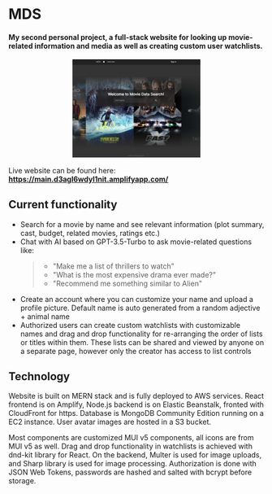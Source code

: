 # MDS

#### My second personal project, a full-stack website for looking up movie-related information and media as well as creating custom user watchlists.

<p align="center">
<img src="/frontend/src/images/App_Demo_Screenshot.jpg" width=50% height=50%>
</p>

Live website can be found here: **https://main.d3agl6wdyl1nit.amplifyapp.com/**

## Current functionality

- Search for a movie by name and see relevant information (plot summary, cast, budget, related movies, ratings etc.)
- Chat with AI based on GPT-3.5-Turbo to ask movie-related questions like:
  > - "Make me a list of thrillers to watch"
  > - "What is the most expensive drama ever made?"
  > - "Recommend me something similar to Alien"
- Create an account where you can customize your name and upload a profile picture. Default name is auto generated from a random adjective + animal name
- Authorized users can create custom watchlists with customizable names and drag and drop functionality for re-arranging the order of lists or titles within them. These lists can be shared and viewed by anyone on a separate page, however only the creator has access to list controls

## Technology

Website is built on MERN stack and is fully deployed to AWS services. React frontend is on Amplify, Node.js backend is on Elastic Beanstalk, fronted with CloudFront for https. Database is MongoDB Community Edition running on a EC2 instance. User avatar images are hosted in a S3 bucket.

Most components are customized MUI v5 components, all icons are from MUI v5 as well. Drag and drop functionality in watchlists is achieved with dnd-kit library for React. On the backend, Multer is used for image uploads, and Sharp library is used for image processing. Authorization is done with JSON Web Tokens, passwords are hashed and salted with bcrypt before storage.

